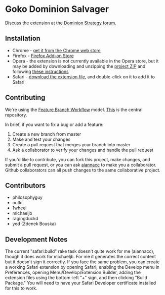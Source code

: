 Goko Dominion Salvager
======================

Discuss the extension at the [Dominion Strategy forum](http://goo.gl/4muRB).


Installation
------------
- Chrome - [get it from the Chrome web store](http://goo.gl/Y9AK5)
- Firefox - [Firefox Add-on Store](https://addons.mozilla.org/en-US/firefox/addon/goko-salvager/)
- Opera - the extension is not currently available in the Opera store, but it may be added by downloading and unzipping the [project ZIP](https://github.com/michaeljb/Goko-Live-Log-Viewer/archive/master.zip) and following [these instructions](http://dev.opera.com/extension-docs/tut_basics.html#step_4_testing_your_extension)
- Safari - [download the extension file](http://goo.gl/1SJmbB), and double-click on it to add it to Safari

Contributing
------------
We're using the [Feature Branch
Workflow](https://www.atlassian.com/git/workflows#!workflow-feature-branch) model. [This](https://github.com/aiannacc/Goko-Salvager) is the
central repository. 

In brief, if you want to fix a bug or add a feature:
1. Create a new branch from master
2. Make and test your changes
3. Create a pull request that merges your branch into master
4. Ask a collaborator to verify your changes and handle the pull request

If you'd like to contribute, you can fork this project, make changes, and submit a pull request, or you can ask [aiannacc](https://github.com/aiannacc) to make you a collaborator. Github collaborators can all push changes to the same collaborative project.

Contributors
------------
- philosophyguy
- nutki
- 1wheel
- michaeljb
- ragingduckd
- yed (Zdenek Bouska)

Development Notes
-----------------
The current "safari:build" rake task doesn't quite work for me (aiannacc), though it does work for michaeljb. For me it generates the correct content but it doesn't sign it correctly. If you face the same problem, you can create a working Safari extension by opening Safari, enabling the Develop menu in Preferences, opening Menu/Develop/Extension Builder, adding the extension files using the bottom-left "+" sign, and then clicking "Build Package." You will need to have your Safari Developer certificate installed for this to work.


